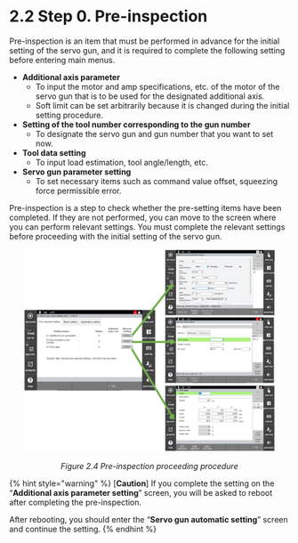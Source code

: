 ﻿# 2.2 Step 0. Pre-inspection

Pre-inspection is an item that must be performed in advance for the initial setting of the servo gun, and it is required to complete the following setting before entering main menus.

* **Additional axis parameter**
  * To input the motor and amp specifications, etc. of the motor of the servo gun that is to be used for the designated additional axis.
  * Soft limit can be set arbitrarily because it is changed during the initial setting procedure.
* **Setting of the tool number corresponding to the gun number**&#x20;
  * To designate the servo gun and gun number that you want to set now.
* **Tool data setting**
  * To input load estimation, tool angle/length, etc.
* **Servo gun parameter setting**
  * To set necessary items such as command value offset, squeezing force permissible error.

Pre-inspection is a step to check whether the pre-setting items have been completed. If they are not performed, you can move to the screen where you can perform relevant settings. You must complete the relevant settings before proceeding with the initial setting of the servo gun.

<p align="center">
 <img src="../_assets/image_27_eng.PNG" width="90%"></img>
 <em><p align="center">Figure 2.4 Pre-inspection proceeding procedure</p></em>
</p>

{% hint style="warning" %}
\[**Caution**]  If you complete the setting on the “**Additional axis parameter setting**” screen, you will be asked to reboot after completing the pre-inspection.

After rebooting, you should enter the “**Servo gun automatic setting**” screen and continue the setting. 
{% endhint %}
